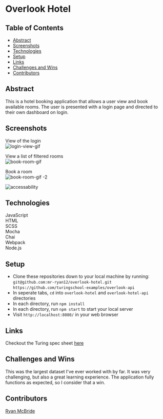 # Overlook Hotel
  
## Table of Contents
- [Abstract](#abstract)
- [Screenshots](#screenshots)
- [Technologies](#technologies)
- [Setup](#setup)
- [Links](#links)
- [Challenges and Wins](#challenges-and-wins)
- [Contributors](#contributors)

## Abstract

This is a hotel booking application that allows a user view and book available rooms. The user is presented with a login page and directed to their own dashboard on login.

## Screenshots  
View of the login  
![login-view-gif](https://user-images.githubusercontent.com/62816754/150055755-bd72c593-7540-4b70-a160-a8dbb5644608.gif)  
  
View a list of filtered rooms  
![book-room-gif](https://user-images.githubusercontent.com/62816754/150056115-a15e4949-0e71-4036-8f51-f605bca50311.gif)

Book a room  
![book-room-gif -2](https://user-images.githubusercontent.com/62816754/150056323-06c06af9-4546-4de0-a597-955eeff8bd4d.gif)

  
![accessability](https://user-images.githubusercontent.com/62816754/150056531-f8022cb7-9a3f-414f-be2e-149cc4ba745e.png)

   
## Technologies  
JavaScript  
HTML  
SCSS  
Mocha  
Chai  
Webpack  
Node.js

## Setup 
  
- Clone these repositories down to your local machine by running:  
  `git@github.com:mr-ryan12/overlook-hotel.git`  
  `https://github.com/turingschool-examples/overlook-api`
- In seperate tabs, `cd` into `overlook-hotel` and `overlook-hotel-api` directories
- In each directory, run `npm install`  
- In each directory, run `npm start` to start your local server
- Visit `http://localhost:8080/` in your web browser
   
## Links  
Checkout the Turing spec sheet [here](https://frontend.turing.edu/projects/overlook.html)  

## Challenges and Wins  
This was the largest dataset I've ever worked with by far. It was very challenging, but also a great learning experience. The application fully functions as expected, so I consider that a win.

## Contributors    
[Ryan McBride](https://github.com/mr-ryan12)
